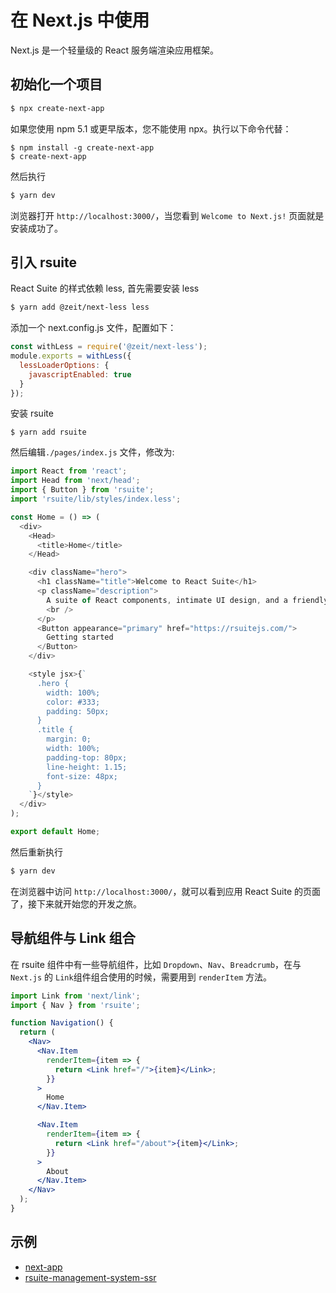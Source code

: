 # 在 Next.js 中使用

Next.js 是一个轻量级的 React 服务端渲染应用框架。

## 初始化一个项目

```bash
$ npx create-next-app
```

如果您使用 npm 5.1 或更早版本，您不能使用 npx。执行以下命令代替：

```
$ npm install -g create-next-app
$ create-next-app
```

然后执行

```bash
$ yarn dev
```

浏览器打开 `http://localhost:3000/`，当您看到 `Welcome to Next.js!` 页面就是安装成功了。

## 引入 rsuite

React Suite 的样式依赖 less, 首先需要安装 less

```bash
$ yarn add @zeit/next-less less
```

添加一个 next.config.js 文件，配置如下：

```js
const withLess = require('@zeit/next-less');
module.exports = withLess({
  lessLoaderOptions: {
    javascriptEnabled: true
  }
});
```

安装 rsuite

```
$ yarn add rsuite
```

然后编辑`./pages/index.js` 文件，修改为:

```js
import React from 'react';
import Head from 'next/head';
import { Button } from 'rsuite';
import 'rsuite/lib/styles/index.less';

const Home = () => (
  <div>
    <Head>
      <title>Home</title>
    </Head>

    <div className="hero">
      <h1 className="title">Welcome to React Suite</h1>
      <p className="description">
        A suite of React components, intimate UI design, and a friendly development experience.
        <br />
      </p>
      <Button appearance="primary" href="https://rsuitejs.com/">
        Getting started
      </Button>
    </div>

    <style jsx>{`
      .hero {
        width: 100%;
        color: #333;
        padding: 50px;
      }
      .title {
        margin: 0;
        width: 100%;
        padding-top: 80px;
        line-height: 1.15;
        font-size: 48px;
      }
    `}</style>
  </div>
);

export default Home;
```

然后重新执行

```bash
$ yarn dev
```

在浏览器中访问 `http://localhost:3000/`，就可以看到应用 React Suite 的页面了，接下来就开始您的开发之旅。

## 导航组件与 Link 组合

在 rsuite 组件中有一些导航组件，比如 `Dropdown`、`Nav`、`Breadcrumb`，在与 `Next.js` 的 `Link`组件组合使用的时候，需要用到 `renderItem` 方法。

```jsx
import Link from 'next/link';
import { Nav } from 'rsuite';

function Navigation() {
  return (
    <Nav>
      <Nav.Item
        renderItem={item => {
          return <Link href="/">{item}</Link>;
        }}
      >
        Home
      </Nav.Item>

      <Nav.Item
        renderItem={item => {
          return <Link href="/about">{item}</Link>;
        }}
      >
        About
      </Nav.Item>
    </Nav>
  );
}
```

## 示例

- [next-app](https://github.com/rsuite/rsuite/tree/master/examples/with-nextjs)
- [rsuite-management-system-ssr](https://github.com/rsuite/rsuite-management-system-ssr)
